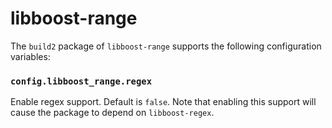 # libboost-range

The `build2` package of `libboost-range` supports the following
configuration variables:


### `config.libboost_range.regex`

Enable regex support. Default is `false`. Note that enabling this support will
cause the package to depend on `libboost-regex`.
